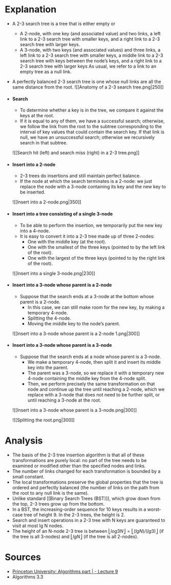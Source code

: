 # Explanation
+ A 2-3 search tree is a tree that is either empty or 
	+ A 2-node, with one key (and associated value) and two links, a left link to a 2-3 search tree with smaller keys, and a right link to a 2-3 search tree with larger keys.
	+ A 3-node, with two keys (and associated values) and three links, a left link to a 2-3 search tree with smaller keys, a middle link to a 2-3 search tree with keys between the node’s keys, and a right link to a 2-3 search tree with larger keys As usual, we refer to a link to an empty tree as a null link.
+ A perfectly balanced 2-3 search tree is one whose null links are all the same distance from the root.
![[Anatomy of a 2-3 search tree.png|250]]
+ #### Search
	+ To determine whether a key is in the tree, we compare it against the keys at the root. 
	+ If it is equal to any of them, we have a successful search; otherwise, we follow the link from the root to the subtree corresponding to the interval of key values that could contain the search key. If that link is null, we have an unsuccessful search; otherwise we recursively search in that subtree.

	![[Search hit (left) and search miss (right) in a 2-3 tree.png]]
+ #### Insert into a 2-node
	+ 2-3 trees do insertions and still maintain perfect balance. 
	+ If the node at which the search terminates is a 2-node: we just replace the node with a 3-node containing its key and the new key to be inserted.

	![[Insert into a 2-node.png|350]]
+ #### Insert into a tree consisting of a single 3-node
	+ To be able to perform the insertion, we temporarily put the new key into a 4-node.
	+ It is easy to convert it into a 2-3 tree made up of three 2-nodes: 
		+ One with the middle key (at the root). 
		+ One with the smallest of the three keys (pointed to by the left link of the root).
		+ One with the largest of the three keys (pointed to by the right link of the root).

	![[Insert into a single 3-node.png|230]]
+ #### Insert into a 3-node whose parent is a 2-node
	+ Suppose that the search ends at a 3-node at the bottom whose parent is a 2-node. 
		+ In this case, we can still make room for the new key, by making a temporary 4-node. 
		+ Splitting the 4-node.
		+ Moving the middle key to the node’s parent.

	![[Insert into a 3-node whose parent is a 2-node 1.png|300]]
+ #### Insert into a 3-node whose parent is a 3-node
	+ Suppose that the search ends at a node whose parent is a 3-node. 
		+ We make a temporary 4-node, then split it and insert its middle key into the parent. 
		+ The parent was a 3-node, so we replace it with a temporary new 4-node containing the middle key from the 4-node split. 
		+ Then, we perform precisely the same transformation on that node and continue up the tree until reaching a 2-node, which we replace with a 3-node that does not need to be further split, or until reaching a 3-node at the root. 

	![[Insert into a 3-node whose parent is a 3-node.png|300]]

	![[Splitting the root.png|300]]

# Analysis
+ The basis of the 2-3 tree insertion algorithm is that all of these transformations are purely local: no part of the tree needs to be examined or modified other than the specified nodes and links.
+ The number of links changed for each transformation is bounded by a small constant.
+ The local transformations preserve the global properties that the tree is ordered and perfectly balanced (the number of links on the path from the root to any null link is the same).
+ Unlike standard [[Binary Search Trees (BST)]], which grow down from the top, 2-3 trees grow up from the bottom.
+ In a BST, the increasing-order sequence for 10 keys results in a worst-case tree of height 9. In the 2-3 trees, the height is 2.
+ Search and insert operations in a 2-3 tree with N keys are guaranteed to visit at most lg N nodes.
+ The height of an N-node 2-3 tree is between $⎣log3 N⎦ = ⎣(lg N)/(lg 3)⎦$ (if the tree is all 3-nodes) and $⎣lg N⎦$ (if the tree is all 2-nodes).
# Sources
+ [Princeton University: Algorithms part | - Lecture 9 ](https://www.coursera.org/learn/algorithms-part1/lecture/wIUNW/2-3-search-trees)
+ Algorithms 3.3